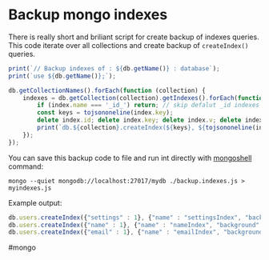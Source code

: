 # Backup mongo indexes

There is really short and briliant script for create backup of indexes queries. This code iterate over all collections and create backup of `createIndex()` queries.

```js
print(`// Backup indexes of : ${db.getName()} : database`);
print(`use ${db.getName()};`);

db.getCollectionNames().forEach(function (collection) {
	indexes = db.getCollection(collection).getIndexes().forEach(function (index) {
		if (index.name === '_id_') return; // skip defalut _id indexes
		const keys = tojsononeline(index.key);
		delete index.id; delete index.key; delete index.v; delete index.ns;
		print(`db.${collection}.createIndex(${keys}, ${tojsononeline(index)});`);
	});
});
```

You can save this backup code to file and run int directly with [mongoshell](https://docs.mongodb.com/manual/mongo/) command:

```shell
mongo --quiet mongodb://localhost:27017/mydb ./backup.indexes.js > myindexes.js
```

Example output:

```js
db.users.createIndex({"settings" : 1}, {"name" : "settingsIndex", "background" : true});
db.users.createIndex({"name" : 1}, {"name" : "nameIndex", "background" : true});
db.users.createIndex({"email" : 1}, {"name" : "emailIndex", "background" : true});
```

#mongo 